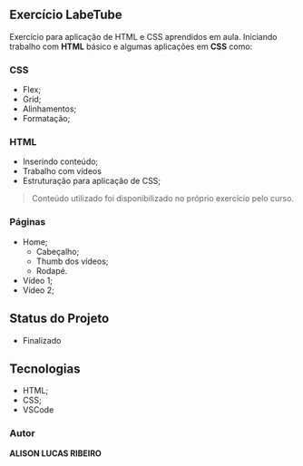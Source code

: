 ## Exercício LabeTube

Exercício para aplicação de HTML e CSS aprendidos em aula. Iniciando trabalho com **HTML** básico e algumas aplicações em **CSS** como:

### CSS
- Flex;
- Grid;
- Alinhamentos;
- Formatação;

### HTML
- Inserindo conteúdo;
- Trabalho com vídeos
- Estruturação para aplicação de CSS;

> Conteúdo utilizado foi disponibilizado no próprio exercício pelo curso.

### Páginas
- Home;
    - Cabeçalho;
    - Thumb dos vídeos;
    - Rodapé.
- Vídeo 1;
- Vídeo 2;

## Status do Projeto
- Finalizado

## Tecnologias

- HTML;
- CSS;
- VSCode

### Autor

**ALISON LUCAS RIBEIRO**